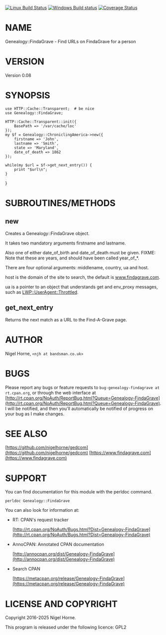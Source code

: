 [![Linux Build Status](https://travis-ci.org/nigelhorne/WWW-Scrape-FindaGrave.svg?branch=master)](https://travis-ci.org/nigelhorne/WWW-Scrape-FindaGrave)
[![Windows Build status](https://ci.appveyor.com/api/projects/status/ra6839k5wpno9xf0?svg=true)](https://ci.appveyor.com/project/nigelhorne/www-scrape-findagrave)
[![Coverage Status](https://coveralls.io/repos/github/nigelhorne/WWW-Scrape-FindaGrave/badge.svg?branch=master)](https://coveralls.io/github/nigelhorne/WWW-Scrape-FindaGrave?branch=master)
<!---
[![Dependency Status](https://dependencyci.com/github/nigelhorne/WWW-Scrape-FindaGrave/badge)](https://dependencyci.com/github/nigelhorne/WWW-Scrape-FindaGrave)
-->

# NAME

Genealogy::FindaGrave - Find URLs on FindaGrave for a person

# VERSION

Version 0.08

# SYNOPSIS

    use HTTP::Cache::Transparent;  # be nice
    use Genealogy::FindaGrave;

    HTTP::Cache::Transparent::init({
        BasePath => '/var/cache/loc'
    });
    my $f = Genealogy::ChroniclingAmerica->new({
        firstname => 'John',
        lastname => 'Smith',
        state => 'Maryland',
        date_of_death => 1862
    });

    while(my $url = $f->get_next_entry()) {
        print "$url\n";
    }
}

# SUBROUTINES/METHODS

## new

Creates a Genealogy::FindaGrave object.

It takes two mandatory arguments firstname and lastname.

Also one of either date\_of\_birth and date\_of\_death must be given.
FIXME: Note that these are years, and should have been called year\_of\_\*.

There are four optional arguments: middlename, country, ua and host.

host is the domain of the site to search, the default is www.findagrave.com.

ua is a pointer to an object that understands get and env\_proxy messages, such
as [LWP::UserAgent::Throttled](https://metacpan.org/pod/LWP%3A%3AUserAgent%3A%3AThrottled).

## get\_next\_entry

Returns the next match as a URL to the Find-A-Grave page.

# AUTHOR

Nigel Horne, `<njh at bandsman.co.uk>`

# BUGS

Please report any bugs or feature requests to `bug-genealogy-findagrave at rt.cpan.org`,
or through the web interface at
[http://rt.cpan.org/NoAuth/ReportBug.html?Queue=Genealogy-FindaGrave](http://rt.cpan.org/NoAuth/ReportBug.html?Queue=Genealogy-FindaGrave).
I will be notified, and then you'll
automatically be notified of progress on your bug as I make changes.

# SEE ALSO

[https://github.com/nigelhorne/gedcom](https://github.com/nigelhorne/gedcom)
[https://www.findagrave.com](https://www.findagrave.com)

# SUPPORT

You can find documentation for this module with the perldoc command.

    perldoc Genealogy::FindaGrave

You can also look for information at:

- RT: CPAN's request tracker

    [http://rt.cpan.org/NoAuth/Bugs.html?Dist=Genealogy-FindaGrave](http://rt.cpan.org/NoAuth/Bugs.html?Dist=Genealogy-FindaGrave)

- AnnoCPAN: Annotated CPAN documentation

    [http://annocpan.org/dist/Genealogy-FindaGrave](http://annocpan.org/dist/Genealogy-FindaGrave)

- Search CPAN

    [https://metacpan.org/release/Genealogy-FindaGrave](https://metacpan.org/release/Genealogy-FindaGrave)

# LICENSE AND COPYRIGHT

Copyright 2016-2025 Nigel Horne.

This program is released under the following licence: GPL2
